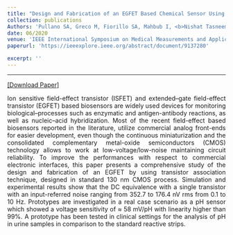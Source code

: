 ```yaml
---
title: "Design and Fabrication of an EGFET Based Chemical Sensor Using Transistor Association Technique"
collection: publications
Authors: 'Pullano SA, Greco M, Fiorillo SA, Mahbub I, <b>Nishat Tasneem</b>, Shamsir S, Islam SK.'
date: 06/2020
venue: 'IEEE International Symposium on Medical Measurements and Applications (MeMeA)'
paperurl: 'https://ieeexplore.ieee.org/abstract/document/9137280'

excerpt: ''
---
```

---
<a href='https://ieeexplore.ieee.org/abstract/document/9137280' target="_blank">[Download Paper]</a>

<p align="justify">
Ion sensitive field-effect transistor (ISFET) and extended–gate field-effect transistor (EGFET) based biosensors are widely used devices for monitoring biological–processes such as enzymatic and antigen-antibody reactions, as well as nucleic–acid hybridization. Most of the recent field-effect based biosensors reported in the literature, utilize commercial analog front-ends for easier development, even though the continuous miniaturization and the consolidated complementary metal-oxide semiconductors (CMOS) technology allows to work at low-voltage/low-noise maintaining circuit reliability. To improve the performances with respect to commercial electronic interfaces, this paper presents a comprehensive study of the design and fabrication of an EGFET by using transistor association technique, designed in standard 130 nm CMOS process. Simulation and experimental results show that the DC equivalence with a single transistor with an input-referred noise ranging from 352.7 to 176.4 nV rms from 0.1 to 10 Hz. Prototypes are investigated in a real case scenario as a pH sensor which showed a voltage sensitivity of ≈ 58 mV/pH with linearity higher than 99%. A prototype has been tested in clinical settings for the analysis of pH in urine samples in comparison to the standard reactive strips.

</p>
